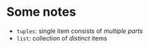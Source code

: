 # Some notes

- `tuples`: single item consists of *multiple parts*
- `list`: collection of *distinct* items
